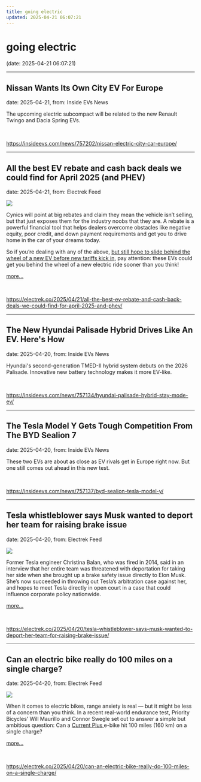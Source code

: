 ```yaml
---
title: going electric
updated: 2025-04-21 06:07:21
---
```


# going electric

(date: 2025-04-21 06:07:21)

---

## Nissan Wants Its Own City EV For Europe

date: 2025-04-21, from: Inside EVs News

The upcoming electric subcompact will be related to the new Renault Twingo and Dacia Spring EVs. 

<br> 

<https://insideevs.com/news/757202/nissan-electric-city-car-europe/>

---

## All the best EV rebate and cash back deals we could find for April 2025 (and PHEV)

date: 2025-04-21, from: Electrek Feed

<div class="feat-image"><img src="https://electrek.co/wp-content/uploads/sites/3/2025/04/dodge_big-deal.jpg?quality=82&#038;strip=all&#038;w=1600" /></div><p>Cynics will point at big rebates and claim they mean the vehicle isn’t selling, but that just exposes them for the industry noobs that they are. A rebate is a powerful financial tool that helps dealers overcome obstacles like negative equity, poor credit, and down payment requirements and get you to drive home in the car of your dreams today.</p>



<p>So if you’re dealing with any of the above, <a href="https://electrek.co/guides/tariffs/">but still hope to slide behind the wheel of a new EV before new tariffs kick in</a>, pay attention: these EVs could get you behind the wheel of a new electric ride sooner than you think!</p>



 <a data-layer-pagetype="post" data-layer-postcategory="ev-deals,ev-rebate" data-layer-viewtype="unknown" data-post-id="412040" href="https://electrek.co/2025/04/21/all-the-best-ev-rebate-and-cash-back-deals-we-could-find-for-april-2025-and-phev/#more-412040" class="more-link">more…</a> 

<br> 

<https://electrek.co/2025/04/21/all-the-best-ev-rebate-and-cash-back-deals-we-could-find-for-april-2025-and-phev/>

---

## The New Hyundai Palisade Hybrid Drives Like An EV. Here's How

date: 2025-04-20, from: Inside EVs News

Hyundai's second-generation TMED-II hybrid system debuts on the 2026 Palisade. Innovative new battery technology makes it more EV-like. 

<br> 

<https://insideevs.com/news/757134/hyundai-palisade-hybrid-stay-mode-ev/>

---

## The Tesla Model Y Gets Tough Competition From The BYD Sealion 7

date: 2025-04-20, from: Inside EVs News

These two EVs are about as close as EV rivals get in Europe right now. But one still comes out ahead in this new test. 

<br> 

<https://insideevs.com/news/757137/byd-sealion-tesla-model-y/>

---

## Tesla whistleblower says Musk wanted to deport her team for raising brake issue

date: 2025-04-20, from: Electrek Feed

<div class="feat-image"><img src="https://electrek.co/wp-content/uploads/sites/3/2024/11/Elon-Musk-Game-of-Thrones.webp?w=1500" /></div><p>Former Tesla engineer Christina Balan, who was fired in 2014, said in an interview that her entire team was threatened with deportation for taking her side when she brought up a brake safety issue directly to Elon Musk. She’s now succeeded in throwing out Tesla’s arbitration case against her, and hopes to meet Tesla directly in open court in a case that could influence corporate policy nationwide.</p>



 <a data-layer-pagetype="post" data-layer-postcategory="elon-musk,tesla" data-layer-viewtype="unknown" data-post-id="412025" href="https://electrek.co/2025/04/20/tesla-whistleblower-says-musk-wanted-to-deport-her-team-for-raising-brake-issue/#more-412025" class="more-link">more…</a> 

<br> 

<https://electrek.co/2025/04/20/tesla-whistleblower-says-musk-wanted-to-deport-her-team-for-raising-brake-issue/>

---

## Can an electric bike really do 100 miles on a single charge?

date: 2025-04-20, from: Electrek Feed

<div class="feat-image"><img src="https://electrek.co/wp-content/uploads/sites/3/2024/12/priority-current-plus-header2.jpg?quality=82&#038;strip=all&#038;w=1600" /></div><p>When it comes to electric bikes, range anxiety is real — but it might be less of a concern than you think. In a recent real-world endurance test, Priority Bicycles’ Will Maurillo and Connor Swegle set out to answer a simple but ambitious question: Can a <a href="https://www.avantlink.com/click.php?tool_type=cl&amp;merchant_id=1d722773-d301-4e39-a018-1a3be7d8566a&amp;website_id=d8cb501a-c5ae-4e37-bc97-8c54add0467e&amp;url=https%3A%2F%2Fwww.prioritybicycles.com%2Fproducts%2Fcurrentplus">Current Plus </a>e-bike hit 100 miles (160 km) on a single charge?</p>



 <a data-layer-pagetype="post" data-layer-postcategory="ebikes" data-layer-viewtype="unknown" data-post-id="412021" href="https://electrek.co/2025/04/20/can-an-electric-bike-really-do-100-miles-on-a-single-charge/#more-412021" class="more-link">more…</a> 

<br> 

<https://electrek.co/2025/04/20/can-an-electric-bike-really-do-100-miles-on-a-single-charge/>

